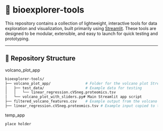 # 🧪 bioexplorer-tools

This repository contains a collection of lightweight, interactive tools for data exploration and visualization, built primarily using [Streamlit](https://streamlit.io/). These tools are designed to be modular, extensible, and easy to launch for quick testing and prototyping.

---

## 🔧 Repository Structure

volcano_plot_app
```bash
bioexplorer-tools/
├── volcano_plot_app/                # Folder for the volcano plot Streamlit app
│   ├── test_data/                   # Example data for testing
│   │   └── linear_regression.cVSneg.proteomics.tsv
│   └── volcano_plot_with_sliders.py# Main Streamlit app script
├── filtered_volcano_features.csv    # Example output from the volcano plot app
├── linear_regression.cVSneg.proteomics.tsv # Example input copied to top-level
```

temp_app
```bash
place holder
```
